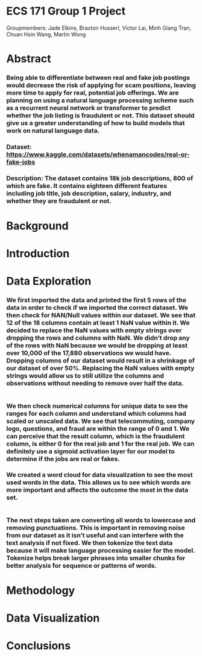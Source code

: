 # ECS 171 Group 1 Project

Groupmembers: Jade Elkins, Braxton Husserl, Victor Lai, Minh Giang Tran, Chuan Hsin Wang, Martin Wong

# Abstract
### Being able to differentiate between real and fake job postings would decrease the risk of applying for scam positions, leaving more time to apply for real, potential job offerings. We are planning on using a natural language processing scheme such as a recurrent neural network or transformer to predict whether the job listing is fraudulent or not. This dataset should give us a greater understanding of how to build models that work on natural language data.

### Dataset: https://www.kaggle.com/datasets/whenamancodes/real-or-fake-jobs

### Description: The dataset contains 18k job descriptions, 800 of which are fake. It contains eighteen different features including job title, job description, salary, industry, and whether they are fraudulent or not.

# Background
# Introduction
# Data Exploration
### We first imported the data and printed the first 5 rows of the data in order to check if we imported the correct dataset. We then check for NAN/Null values within our dataset. We see that 12 of the 18 columns contain at least 1 NaN value within it. We decided to replace the NaN values with empty strings over dropping the rows and columns with NaN. We didn’t drop any of the rows with NaN because we would be dropping at least over 10,000 of the 17,880 observations we would have. Dropping columns of our dataset would result in a shrinkage of our dataset of over 50%. Replacing the NaN values with empty strings would allow us to still utilize the columns and observations without needing to remove over half the data.
#
### We then check numerical columns for unique data to see the ranges for each column and understand which columns had scaled or unscaled data. We see that telecommuting, company logo, questions, and fraud are within the range of 0 and 1. We can perceive that the result column, which is the fraudulent column, is either 0 for the real job and 1 for the real job. We can definitely use a sigmoid activation layer for our model to determine if the jobs are real or fakes.
### We created a word cloud for data visualization to see the most used words in the data. This allows us to see which words are more important and affects the outcome the most in the data set.
#
### The next steps taken are converting all words to lowercase and removing punctuations. This is important in removing noise from our dataset as it isn’t useful and can interfere with the text analysis if not fixed. We then tokenize the text data because it will make language processing easier for the model. Tokenize helps break larger phrases into smaller chunks for better analysis for sequence or patterns of words.

# Methodology
# Data Visualization
# Conclusions
